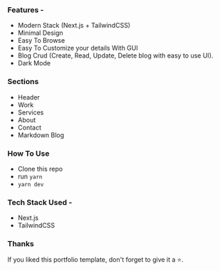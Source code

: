 ### Features -

- Modern Stack (Next.js + TailwindCSS)
- Minimal Design
- Easy To Browse
- Easy To Customize your details With GUI
- Blog Crud (Create, Read, Update, Delete blog with easy to use UI).
- Dark Mode

### Sections

- Header
- Work
- Services
- About
- Contact
- Markdown Blog

### How To Use

- Clone this repo
- run `yarn`
- `yarn dev`

### Tech Stack Used -

- Next.js
- TailwindCSS

### Thanks

If you liked this portfolio template, don't forget to give it a ⭐.
